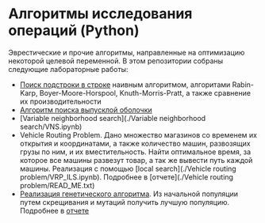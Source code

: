 # Алгоритмы исследования операций (Python)
Эврестические и прочие алгоритмы, направленные на оптимизацию некоторой целевой переменной.
В этом репозитории собраны следующие лабораторные работы:
* [Поиск подстроки в строке](./aio_string.ipynb) наивным алгоритмом, алгоритами Rabin-Karp, Boyer-Moore-Horspool, Knuth-Morris-Pratt, а также сравнение их производительности
* [Алгоритм поиска выпусклой оболочки](./quickhull.ipynb)
* [Variable neighborhood search](./Variable neighborhood search/VNS.ipynb)
* Vehicle Routing Problem. Дано множество магазинов со временем их открытия и координатами, а также количество машин, развозящих грузы по ним, и их вместительность. Найти оптимальное время, за которое все машины развезут товар, а так же вывести путь каждой машины. Реализация с помощью [local search](./Vehicle routing problem/VRP_ILS.ipynb). Подробнее в [отчете](./Vehicle routing problem/READ_ME.txt)
* [Реализация генетического алгоритма](./Genetic_algorithm/Genetic_algorithm.ipynb). Из начальной популяции путем скрещивания и мутаций получить лучшую популяцию. Подробнее в [отчете](./Genetic_algorithm/Generic_algorithnm_report.doc)


